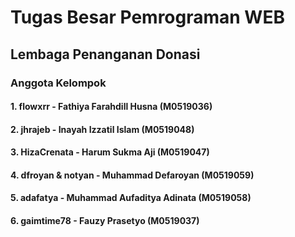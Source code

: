 # Tugas Besar Pemrograman WEB
## Lembaga Penanganan Donasi

### Anggota Kelompok
#### 1. flowxrr - Fathiya Farahdill Husna     (M0519036) 
#### 2. jhrajeb - Inayah Izzatil Islam        (M0519048) 
#### 3. HizaCrenata - Harum Sukma Aji             (M0519047)
#### 4. dfroyan & notyan - Muhammad Defaroyan          (M0519059) 
#### 5. adafatya - Muhammad Aufaditya Adinata  (M0519058) 
#### 6. gaimtime78 - Fauzy Prasetyo              (M0519037)

